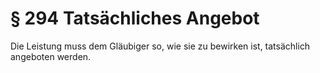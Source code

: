 # § 294 Tatsächliches Angebot
Die Leistung muss dem Gläubiger so, wie sie zu bewirken ist, tatsächlich angeboten werden.